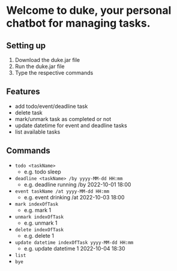 # Welcome to duke, your personal chatbot for managing tasks.

## Setting up
1. Download the duke.jar file
2. Run the duke.jar file
3. Type the respective commands

## Features
* add todo/event/deadline task
* delete task
* mark/unmark task as completed or not
* update datetime for event and deadline tasks
* list available tasks

## Commands
* `todo <taskName>` 
  * e.g. todo sleep
* `deadline <taskName> /by yyyy-MM-dd HH:mm` 
  * e.g. deadline running /by 2022-10-01 18:00
* `event taskName /at yyyy-MM-dd HH:mm` 
  * e.g. event drinking /at 2022-10-03 18:00
* `mark indexOfTask` 
  * e.g. mark 1
* `unmark indexOfTask`
  * e.g. unmark 1
* `delete indexOfTask` 
  * e.g. delete 1
* `update datetime indexOfTask yyyy-MM-dd HH:mm`
  * e.g. update datetime 1 2022-10-04 18:30
* `list`
* `bye`

